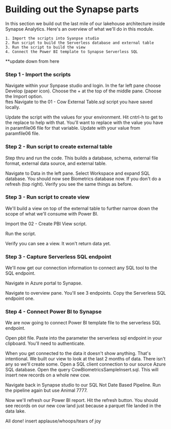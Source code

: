 # Building out the Synapse parts
In this section we build out the last mile of our lakehouse architecture inside Synapse Analytics.  Here's an overview of what we'll do in this module.  
		
	1. Import the scripts into Syanpse studio
	2. Run script to build the Serverless database and external table 
    3. Run the script to build the view 
    4. Connect the Power BI template to Synapse Serverless SQL  

    
**update down from here 

### Step 1 - Import the scripts ###
Navigate within your Synpase studio and login.  In the far left pane choose Develop (paper icon).  Choose the + at the top of the middle pane.  Choose the Import option.  
ftes
Navigate to the 01 - Cow External Table.sql script you have saved locally. 

Update the script with the values for your environment.  Hit cntrl-h to get to the replace to help with that.  You'll want to replace <azstoragename2> with the value you have in paramfile06 file for that variable.  Update with your value from paramfile06 file.


### Step 2 - Run script to create external table ###
Step thru and run the code.  This builds a database, schema, external file format, external data source, and external table.  

Navigate to Data in the left pane.  Select Workspace and expand SQL database.  You should now see Biometrics database now. If you don't do a refresh (top right).  Verify you see the same things as before.  

### Step 3 - Run script to create view ###
We'll build a view on top of the external table to further narrow down the scope of what we'll consume with Power BI.  

Import the 02 - Create PBI View script.  

Run the script. 

Verify you can see a view. It won't return data yet.  

### Step 3 - Capture Serverless SQL endpoint ###
We'll now get our connection information to connect any SQL tool to the SQL endpoint.  

Navigate in Azure portal to Synapse.  

Navigate to overview pane.  You'll see 3 endpoints.  Copy the Serverless SQL endpoint one. 

### Step 4 - Connect Power BI to Synapse ###
We are now going to connect Power BI template file to the serverless SQL endpoint. 

Open pbit file.  Paste into the parameter the serverless sql endpoint in your clipboard. You'll need to authenticate.  

When you get connected to the data it doesn't show anything.  That's intentional.  We built our view to look at the last 2 months of data.  There isn't any so we'll create some.  Open a SQL client connection to our source Azure SQL database.  Open the query CowBiometricsSampleInsert.sql.  This will insert new records on a whole new cow.  

Navigate back in Synapse studio to our SQL Not Date Based Pipeline.  Run the pipeline again but use Animal 7777.  

Now we'll refresh our Power BI report.  Hit the refresh button.  You should see records on our new cow land just because a parquet file landed in the data lake.  

All done! insert applause/whoops/tears of joy 
